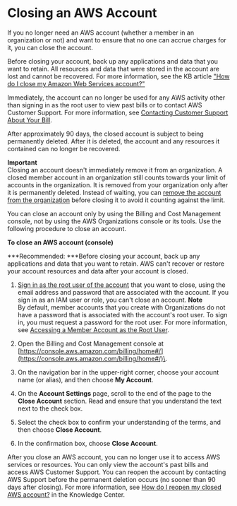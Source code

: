 # Closing an AWS Account<a name="orgs_manage_accounts_close"></a>

If you no longer need an AWS account \(whether a member in an organization or not\) and want to ensure that no one can accrue charges for it, you can close the account\. 

Before closing your account, back up any applications and data that you want to retain\. All resources and data that were stored in the account are lost and cannot be recovered\. For more information, see the KB article [ "How do I close my Amazon Web Services account?"](https://aws.amazon.com/premiumsupport/knowledge-center/close-aws-account/)

Immediately, the account can no longer be used for any AWS activity other than signing in as the root user to view past bills or to contact AWS Customer Support\. For more information, see [Contacting Customer Support About Your Bill](http://docs.aws.amazon.com/awsaccountbilling/latest/aboutv2/billing-get-answers.html)\.

After approximately 90 days, the closed account is subject to being permanently deleted\. After it is deleted, the account and any resources it contained can no longer be recovered\.

**Important**  
Closing an account doesn't immediately remove it from an organization\. A closed member account in an organization still counts towards your limit of accounts in the organization\. It is removed from your organization only after it is permanently deleted\. Instead of waiting, you can [remove the account from the organization](orgs_manage_accounts_remove.md) before closing it to avoid it counting against the limit\.

You can close an account only by using the Billing and Cost Management console, not by using the AWS Organizations console or its tools\. Use the following procedure to close an account\. 

**To close an AWS account \(console\)**

***Recommended: ***Before closing your account, back up any applications and data that you want to retain\. AWS can't recover or restore your account resources and data after your account is closed\. 

1. [Sign in as the root user of the account](http://docs.aws.amazon.com/general/latest/gr/aws_tasks-that-require-root.html) that you want to close, using the email address and password that are associated with the account\. If you sign in as an IAM user or role, you can't close an account\.
**Note**  
By default, member accounts that you create with Organizations do not have a password that is associated with the account's root user\. To sign in, you must request a password for the root user\. For more information, see [Accessing a Member Account as the Root User](orgs_manage_accounts_access.md#orgs_manage_accounts_access-as-root)\.

1. Open the Billing and Cost Management console at [https://console.aws.amazon.com/billing/home#/](https://console.aws.amazon.com/billing/home#/)\.

1. On the navigation bar in the upper\-right corner, choose your account name \(or alias\), and then choose **My Account**\.

1. On the **Account Settings** page, scroll to the end of the page to the **Close Account** section\. Read and ensure that you understand the text next to the check box\.

1. Select the check box to confirm your understanding of the terms, and then choose **Close Account**\.

1. In the confirmation box, choose **Close Account**\.

After you close an AWS account, you can no longer use it to access AWS services or resources\. You can only view the account's past bills and access AWS Customer Support\. You can reopen the account by contacting AWS Support before the permanent deletion occurs \(no sooner than 90 days after closing\)\. For more information, see [How do I reopen my closed AWS account?](https://aws.amazon.com/premiumsupport/knowledge-center/reopen-aws-account/) in the Knowledge Center\.